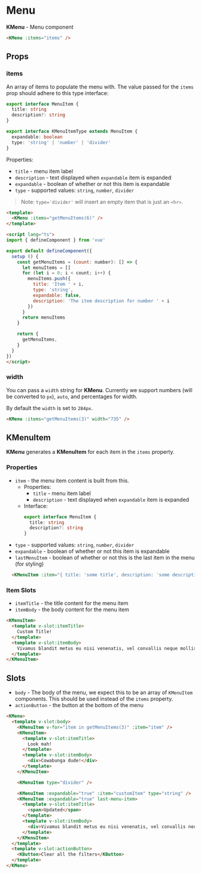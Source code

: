 # Menu

**KMenu** - Menu component

<KMenu :items="getMenuItems(5)" />

```html
<KMenu :items="items" />
```

## Props

### items

An array of items to populate the menu with. The value passed for the `items` prop should adhere to this type interface:

```ts
export interface MenuItem {
  title: string
  description?: string
}

export interface KMenuItemType extends MenuItem {
  expandable: boolean
  type: 'string' | 'number' | 'divider'
}
```

Properties:

- `title` - menu item label
- `description` - text displayed when `expandable` item is expanded
- `expandable` - boolean of whether or not this item is expandable
- `type` - supported values: `string`, `number`, `divider`

> Note: `type='divider'` will insert an empty item that is just an `<hr>`.

<KMenu :items="getMenuItems(6)" />

```html
<template>
  <KMenu :items="getMenuItems(6)" />
</template>

<script lang="ts">
import { defineComponent } from 'vue'

export default defineComponent({
  setup () {
    const getMenuItems = (count: number): [] => {
      let menuItems = []
      for (let i = 0; i < count; i++) {
        menuItems.push({
          title: 'Item ' + i,
          type: 'string',
          expandable: false,
          description: 'The item description for number ' + i
        })
      }
      return menuItems
    }

    return {
      getMenuItems,
    }
  }
})
</script>
```

### width

You can pass a `width` string for **KMenu**. Currently we support numbers (will be converted to `px`), `auto`, and percentages for width.

By default the `width` is set to `284px`.

<KMenu :items="getMenuItems(3)" width="735" />

```html
<KMenu :items="getMenuItems(3)" width="735" />
```

## KMenuItem

**KMenu** generates a **KMenuItem** for each item in the `items` property.

### Properties

- `item` - the menu item content is built from this.
  - Properties:
    - `title` - menu item label
    - `description` - text displayed when `expandable` item is expanded
  - Interface:
    ```ts
    export interface MenuItem {
      title: string
      description?: string
    }
    ```
- `type` - supported values: `string`, `number`, `divider`
- `expandable` - boolean of whether or not this item is expandable
- `lastMenuItem` - boolean of whether or not this is the last item in the menu (for styling)

```html
  <KMenuItem :item="{ title: 'some title', description: 'some description' }" :expandable="true" type="string" />
```

### Item Slots

- `itemTitle` - the title content for the menu item
- `itemBody` - the body content for the menu item

```html
<KMenuItem>
  <template v-slot:itemTitle>
    Custom Title!
  </template>
  <template v-slot:itemBody>
    Vivamus blandit metus eu nisi venenatis, vel convallis neque mollis. In enim lectus.
  </template>
</KMenuItem>
```

## Slots

- `body` - The body of the menu, we expect this to be an array of `KMenuItem` components. This should be used instead of the `items` property.
- `actionButton` - the button at the bottom of the menu

<KMenu>
  <template v-slot:body>
    <KMenuItem v-for="item in getMenuItems(3)" :key="item.title" :item="item" />
    <KMenuItem>
      <template v-slot:itemTitle>
        Look mah!
      </template>
      <template v-slot:itemBody>
        <div>Cowabunga dude!</div>
      </template>
    </KMenuItem>
    <KMenuItem type="divider" />
    <KMenuItem :expandable="true" :item="customItem" type="string" />
    <KMenuItem :expandable="true" last-menu-item >
      <template v-slot:itemTitle>
          <span>Updated</span>
      </template>
      <template v-slot:itemBody>
        <div>Vivamus blandit metus eu nisi venenatis, vel convallis neque mollis. In enim lectus, dignissim nec iaculis id, sodales quis nulla. Mauris pellentesque bibendum dui sed dictum.</div>
      </template>
    </KMenuItem>
  </template>
  <template v-slot:actionButton>
    <KButton appearance="tertiary">Clear all the filters</KButton>
  </template>
</KMenu>

```html
<KMenu>
  <template v-slot:body>
    <KMenuItem v-for="item in getMenuItems(3)" :item="item" />
    <KMenuItem>
      <template v-slot:itemTitle>
        Look mah!
      </template>
      <template v-slot:itemBody>
        <div>Cowabunga dude!</div>
      </template>
    </KMenuItem>

    <KMenuItem type="divider" />

    <KMenuItem :expandable="true" :item="customItem" type="string" />
    <KMenuItem :expandable="true" last-menu-item>
      <template v-slot:itemTitle>
        <span>Updated</span>
      </template>
      <template v-slot:itemBody>
        <div>Vivamus blandit metus eu nisi venenatis, vel convallis neque mollis. In enim lectus, dignissim nec iaculis id, sodales quis nulla. Mauris pellentesque bibendum dui sed dictum.</div>
      </template>
    </KMenuItem>
  </template>
  <template v-slot:actionButton>
    <KButton>Clear all the filters</KButton>
  </template>
</KMenu>
```

<script lang="ts">
import { defineComponent } from 'vue'

export default defineComponent({
  setup () {
    const getMenuItems = (count: number) => {
      let menuItems = []
      for (let i = 0; i < count; i++) {
        menuItems.push({
          title: 'Item ' + i,
          type: 'string',
          expandable: false,
          description: 'The item description for number ' + i
        })
      }
      return menuItems
    }

    const customItem = {
      title: "Item #",
      description: "Cras aliquet auctor ex ut hendrerit. Donec sagittis est nec aliquet semper. Quisque feugiat metus orci, at ullamcorper odio molestie non. Nam dignissim sed ligula ut commodo."
    }

    return {
      getMenuItems,
      customItem,
    }
  }
})
</script>

<style lang="scss">
.KMenu-wrapper {
  --KMenu-wrapperBorderColor: lime;
}

div.menu-content div {
  white-space: normal;
  margin-right: $kui-space-70;
  text-align: justify;
}
</style>
